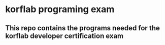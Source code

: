 # korflab programing exam
## This repo contains the programs needed for the korflab developer certification exam
